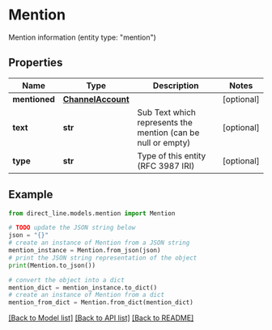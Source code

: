 # Mention

Mention information (entity type: \"mention\")

## Properties

Name | Type | Description | Notes
------------ | ------------- | ------------- | -------------
**mentioned** | [**ChannelAccount**](ChannelAccount.md) |  | [optional] 
**text** | **str** | Sub Text which represents the mention (can be null or empty) | [optional] 
**type** | **str** | Type of this entity (RFC 3987 IRI) | [optional] 

## Example

```python
from direct_line.models.mention import Mention

# TODO update the JSON string below
json = "{}"
# create an instance of Mention from a JSON string
mention_instance = Mention.from_json(json)
# print the JSON string representation of the object
print(Mention.to_json())

# convert the object into a dict
mention_dict = mention_instance.to_dict()
# create an instance of Mention from a dict
mention_from_dict = Mention.from_dict(mention_dict)
```
[[Back to Model list]](../README.md#documentation-for-models) [[Back to API list]](../README.md#documentation-for-api-endpoints) [[Back to README]](../README.md)


